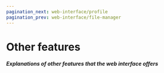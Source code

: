 ```yaml
---
pagination_next: web-interface/profile
pagination_prev: web-interface/file-manager
---
```


# Other features

##### Explanations of other features that the web interface offers